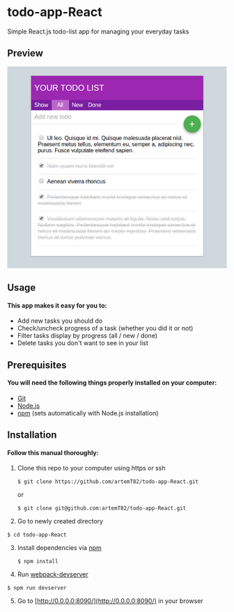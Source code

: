 # todo-app-React
Simple React.js todo-list app for managing your everyday tasks

## Preview
![Preview](/public/images/preview.png "Todo-list app preview")

## Usage
#### This app makes it easy for you to:
* Add new tasks you should do
* Check/uncheck progress of a task (whether you did it or not)
* Filter tasks display by progress (all / new / done)
* Delete tasks you don't want to see in your list

## Prerequisites
#### You will need the following things properly installed on your computer:
* [Git](http://git-scm.com)
* [Node.js](https://nodejs.org/en)
* [npm](https://nodejs.org/en) (sets automatically with Node.js installation)

## Installation
#### Follow this manual thoroughly:
1. Clone this repo to your computer using https or ssh

    ```
    $ git clone https://github.com/artemT82/todo-app-React.git
    ```
    or
    
    ```
    $ git clone git@github.com:artemT82/todo-app-React.git
    ```
2. Go to newly created directory

  ```
  $ cd todo-app-React
  ```
3. Install dependencies via [npm](https://www.npmjs.com)  
    ```
    $ npm install
    ```
4. Run [webpack-devserver](https://webpack.github.io/docs/webpack-dev-server.html)

  ```
  $ npm run devserver
  ```
5. Go to [http://0.0.0.0:8090/](http://0.0.0.0:8090/) in your browser

